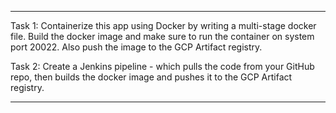 ***********************************************************************************************************************************************************************

Task 1: Containerize this app using Docker by writing a multi-stage docker file. Build the docker image and make sure to run the container on system port 20022.
Also push the image to the GCP Artifact registry.

Task 2: Create a Jenkins pipeline - which pulls the code from your GitHub repo, then builds the docker image and pushes it to the GCP Artifact registry.

***********************************************************************************************************************************************************************
